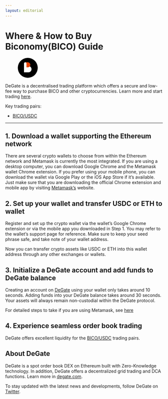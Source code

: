 ```yaml
---
layout: editorial
---
```


# Where & How to Buy Biconomy(BICO) Guide

<figure><img src="../.gitbook/assets/bico_0xf17e65822b568b3903685a7c9f496cf7656cc6c2.png" alt="BICO" width="64" style="border-radius: 50%;"><figcaption></figcaption></figure>

DeGate is a decentralised trading platform which offers a secure and low-fee way to purchase BICO and other cryptocurrencies. Learn more and start trading [here](https://app.degate.com/trade/USDC/0xf17e65822b568b3903685a7c9f496cf7656cc6c2?utm_source=howtobuy).&#x20;

Key trading pairs:

* [BICO/USDC](https://app.degate.com/trade/USDC/0xf17e65822b568b3903685a7c9f496cf7656cc6c2?utm_source=howtobuy)

***

## 1. Download a wallet supporting the Ethereum network

There are several crypto wallets to choose from within the Ethereum network and Metamask is currently the most integrated. If you are using a desktop computer, you can download Google Chrome and the Metamask wallet Chrome extension. If you prefer using your mobile phone, you can download the wallet via Google Play or the iOS App Store if it’s available. Just make sure that you are downloading the official Chrome extension and mobile app by visiting [Metamask’s](https://metamask.io/) website.

## 2. Set up your wallet and transfer USDC or ETH to wallet

Register and set up the crypto wallet via the wallet’s Google Chrome extension or via the mobile app you downloaded in Step 1. You may refer to the wallet’s support page for reference. Make sure to keep your seed phrase safe, and take note of your wallet address.&#x20;

Now you can transfer crypto assets like USDC or ETH into this wallet address through any other exchanges or wallets.

## 3. Initialize a DeGate account and add funds to DeGate balance

Creating an account on [DeGate](https://app.degate.com/?utm_source=BICO_howtobuy) using your wallet only takes around 10 seconds. Adding funds into your DeGate balance takes around 30 seconds. Your assets will always remain non-custodial within the DeGate protocol.

For detailed steps to take if you are using Metamask, see [here](https://docs.degate.com/v/product_en/main-features/wallet-connectivity/metamask)

## 4. Experience seamless order book trading

DeGate offers excellent liquidity for the [BICO/USDC](https://app.degate.com/trade/USDC/0xf17e65822b568b3903685a7c9f496cf7656cc6c2?utm_source=howtobuy) trading pairs.&#x20;

## About DeGate

DeGate is a spot order book DEX on Ethereum built with Zero-Knowledge technology. In addition, DeGate offers a decentralized grid trading and DCA functions. Learn more in [degate.com](https://degate.com/?utm_source=BICO_howtobuy).

To stay updated with the latest news and developments, follow DeGate on [Twitter](https://twitter.com/degatedex).
